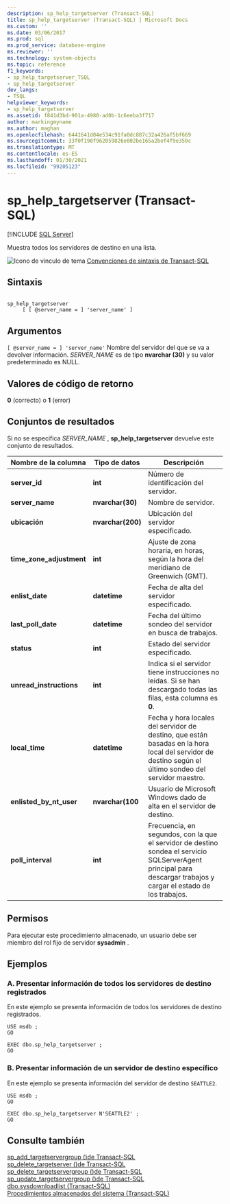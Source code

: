 ```yaml
---
description: sp_help_targetserver (Transact-SQL)
title: sp_help_targetserver (Transact-SQL) | Microsoft Docs
ms.custom: ''
ms.date: 03/06/2017
ms.prod: sql
ms.prod_service: database-engine
ms.reviewer: ''
ms.technology: system-objects
ms.topic: reference
f1_keywords:
- sp_help_targetserver_TSQL
- sp_help_targetserver
dev_langs:
- TSQL
helpviewer_keywords:
- sp_help_targetserver
ms.assetid: f841d3bd-901a-4980-ad0b-1c6eeba3f717
author: markingmyname
ms.author: maghan
ms.openlocfilehash: 6441641d84e534c91fa0dc887c32a426af5bf669
ms.sourcegitcommit: 33f0f190f962059826e002be165a2bef4f9e350c
ms.translationtype: MT
ms.contentlocale: es-ES
ms.lasthandoff: 01/30/2021
ms.locfileid: "99205123"
---
```

# <a name="sp_help_targetserver-transact-sql"></a>sp_help_targetserver (Transact-SQL)
[!INCLUDE [SQL Server](../../includes/applies-to-version/sqlserver.md)]

  Muestra todos los servidores de destino en una lista.  
  
 ![Icono de vínculo de tema](../../database-engine/configure-windows/media/topic-link.gif "Icono de vínculo de tema") [Convenciones de sintaxis de Transact-SQL](../../t-sql/language-elements/transact-sql-syntax-conventions-transact-sql.md)  
  
## <a name="syntax"></a>Sintaxis  
  
```  
  
sp_help_targetserver   
     [ [ @server_name = ] 'server_name' ]  
```  
  
## <a name="arguments"></a>Argumentos  
`[ @server_name = ] 'server_name'` Nombre del servidor del que se va a devolver información. *SERVER_NAME* es de tipo **nvarchar (30)** y su valor predeterminado es NULL.  
  
## <a name="return-code-values"></a>Valores de código de retorno  
 **0** (correcto) o **1** (error)  
  
## <a name="result-sets"></a>Conjuntos de resultados  
 Si no se especifica *SERVER_NAME* , **sp_help_targetserver** devuelve este conjunto de resultados.  
  
|Nombre de la columna|Tipo de datos|Descripción|  
|-----------------|---------------|-----------------|  
|**server_id**|**int**|Número de identificación del servidor.|  
|**server_name**|**nvarchar(30)**|Nombre de servidor.|  
|**ubicación**|**nvarchar(200)**|Ubicación del servidor especificado.|  
|**time_zone_adjustment**|**int**|Ajuste de zona horaria, en horas, según la hora del meridiano de Greenwich (GMT).|  
|**enlist_date**|**datetime**|Fecha de alta del servidor especificado.|  
|**last_poll_date**|**datetime**|Fecha del último sondeo del servidor en busca de trabajos.|  
|**status**|**int**|Estado del servidor especificado.|  
|**unread_instructions**|**int**|Indica si el servidor tiene instrucciones no leídas. Si se han descargado todas las filas, esta columna es **0**.|  
|**local_time**|**datetime**|Fecha y hora locales del servidor de destino, que están basadas en la hora local del servidor de destino según el último sondeo del servidor maestro.|  
|**enlisted_by_nt_user**|**nvarchar(100**|Usuario de Microsoft Windows dado de alta en el servidor de destino.|  
|**poll_interval**|**int**|Frecuencia, en segundos, con la que el servidor de destino sondea el servicio SQLServerAgent principal para descargar trabajos y cargar el estado de los trabajos.|  
  
## <a name="permissions"></a>Permisos  
 Para ejecutar este procedimiento almacenado, un usuario debe ser miembro del rol fijo de servidor **sysadmin** .  
  
## <a name="examples"></a>Ejemplos  
  
### <a name="a-listing-information-for-all-registered-target-servers"></a>A. Presentar información de todos los servidores de destino registrados  
 En este ejemplo se presenta información de todos los servidores de destino registrados.  
  
```  
USE msdb ;  
GO  
  
EXEC dbo.sp_help_targetserver ;  
GO  
```  
  
### <a name="b-listing-information-for-a-specific-target-server"></a>B. Presentar información de un servidor de destino específico  
 En este ejemplo se presenta información del servidor de destino `SEATTLE2`.  
  
```  
USE msdb ;  
GO  
  
EXEC dbo.sp_help_targetserver N'SEATTLE2' ;  
GO  
```  
  
## <a name="see-also"></a>Consulte también  
 [sp_add_targetservergroup &#40;&#41;de Transact-SQL ](../../relational-databases/system-stored-procedures/sp-add-targetservergroup-transact-sql.md)   
 [sp_delete_targetserver &#40;&#41;de Transact-SQL ](../../relational-databases/system-stored-procedures/sp-delete-targetserver-transact-sql.md)   
 [sp_delete_targetservergroup &#40;&#41;de Transact-SQL ](../../relational-databases/system-stored-procedures/sp-delete-targetservergroup-transact-sql.md)   
 [sp_update_targetservergroup &#40;&#41;de Transact-SQL ](../../relational-databases/system-stored-procedures/sp-update-targetservergroup-transact-sql.md)   
 [dbo.sysdownloadlist &#40;Transact-SQL&#41;](../../relational-databases/system-tables/dbo-sysdownloadlist-transact-sql.md)   
 [Procedimientos almacenados del sistema &#40;Transact-SQL&#41;](../../relational-databases/system-stored-procedures/system-stored-procedures-transact-sql.md)  
  
  

